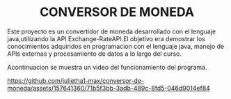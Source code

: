 <h1 align="center">CONVERSOR DE MONEDA</h1>
<P>Este proyecto es un convertidor de moneda desarrollado con el lenguaje java,utilizando la API Exchange-RateAPI.El objetivo era demostrar los conocimientos adquiridos en programacion con el lenguaje java, manejo de APIs externas y procesamiento de datos a lo largo del curso.  </P>

<P>Acontinuacion se muestra un video del funcionamiento del programa.</P>

https://github.com/julietha1-max/conversor-de-moneda/assets/157641360/71b5f3bb-3adb-489c-8fd5-046d9014ef84

